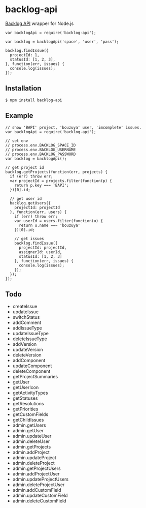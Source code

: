 backlog-api
==============================================================================

[Backlog API](http://backlog.jp/api/) wrapper for Node.js

    var backlogApi = require('backlog-api');
    
    var backlog = backlogApi('space', 'user', 'pass');
    
    backlog.findIssue({
      projectId: 1,
      statusId: [1, 2, 3],
    }, function(err, issues) {
      console.log(issues);
    });


Installation
------------------------------------------------------------------------------

    $ npm install backlog-api


Example
------------------------------------------------------------------------------

    // show 'BAPI' project, 'bouzuya' user, 'imcomplete' issues.
    var backlogApi = require('backlog-api');
    
    // set env
    // process.env.BACKLOG_SPACE_ID
    // process.env.BACKLOG_USERNAME
    // process.env.BACKLOG_PASSWORD
    var backlog = backlogApi();
    
    // get project id 
    backlog.getProjects(function(err, projects) {
      if (err) throw err;
      var projectId = projects.filter(function(p) {
        return p.key === 'BAPI';
      })[0].id;
      
      // get user id
      backlog.getUsers({
        projectId: projectId
      }, function(err, users) {
        if (err) throw err;
        var userId = users.filter(function(u) {
          return u.name === 'bouzuya'
        })[0].id;
        
        // get issues
        backlog.findIssue({
          projectId: projectId,
          assignerId: userId,
          statusId: [1, 2, 3]
        }, function(err, issues) {
          console.log(issues);
        });
      });
    });


Todo
------------------------------------------------------------------------------

- createIssue
- updateIssue
- switchStatus
- addComment
- addIssueType
- updateIssueType
- deleteIssueType
- addVersion
- updateVersion
- deleteVersion
- addComponent
- updateComponent
- deleteComponent
- getProjectSummaries
- getUser
- getUserIcon
- getActivityTypes
- getStatuses
- getResolutions
- getPriorities
- getCustomFields
- getChildIssues
- admin.getUsers
- admin.getUser
- admin.updateUser
- admin.deleteUser
- admin.getProjects
- admin.addProject
- admin.updateProject
- admin.deleteProject
- admin.getProjectUsers
- admin.addProjectUser
- admin.updateProjectUsers
- admin.deleteProjectUser
- admin.addCustomField
- admin.updateCustomField
- admin.deleteCustomField

